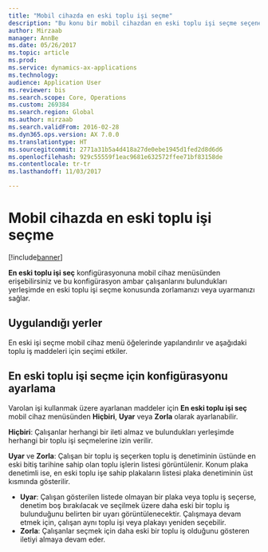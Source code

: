 ```yaml
---
title: "Mobil cihazda en eski toplu işi seçme"
description: "Bu konu bir mobil cihazdan en eski toplu işi seçme seçeneklerinin nasıl ayarlanacağını ve uygulanacağını açıklamaktadır."
author: Mirzaab
manager: AnnBe
ms.date: 05/26/2017
ms.topic: article
ms.prod: 
ms.service: dynamics-ax-applications
ms.technology: 
audience: Application User
ms.reviewer: bis
ms.search.scope: Core, Operations
ms.custom: 269384
ms.search.region: Global
ms.author: mirzaab
ms.search.validFrom: 2016-02-28
ms.dyn365.ops.version: AX 7.0.0
ms.translationtype: HT
ms.sourcegitcommit: 2771a31b5a4d418a27de0ebe1945d1fed2d8d6d6
ms.openlocfilehash: 929c55559f1eac9681e632572ffee71bf83158de
ms.contentlocale: tr-tr
ms.lasthandoff: 11/03/2017

---
```


# <a name="pick-oldest-batch-on-a-mobile-device"></a>Mobil cihazda en eski toplu işi seçme

[!include[banner](../includes/banner.md)]

**En eski toplu işi seç** konfigürasyonuna mobil cihaz menüsünden erişebilirsiniz ve bu konfigürasyon ambar çalışanlarını bulundukları yerleşimde en eski toplu işi seçme konusunda zorlamanızı veya uyarmanızı sağlar.  

## <a name="where-it-applies"></a>Uygulandığı yerler
En eski işi seçme mobil cihaz menü öğelerinde yapılandırılır ve aşağıdaki toplu iş maddeleri için seçimi etkiler.

## <a name="how-to-set-up-the-configuration-for-pick-oldest-batch"></a>En eski toplu işi seçme için konfigürasyonu ayarlama 
Varolan işi kullanmak üzere ayarlanan maddeler için **En eski toplu işi seç** mobil cihaz menüsünden **Hiçbiri**, **Uyar** veya **Zorla** olarak ayarlanabilir.

**Hiçbiri**: Çalışanlar herhangi bir ileti almaz ve bulundukları yerleşimde herhangi bir toplu işi seçmelerine izin verilir.

**Uyar** ve **Zorla**: Çalışan bir toplu iş seçerken toplu iş denetiminin üstünde en eski bitiş tarihine sahip olan toplu işlerin listesi görüntülenir. Konum plaka denetimli ise, en eski toplu işe sahip plakaların listesi plaka denetiminin üst kısmında gösterilir. 
-   **Uyar**: Çalışan gösterilen listede olmayan bir plaka veya toplu iş seçerse, denetim boş bırakılacak ve seçilmek üzere daha eski bir toplu iş bulunduğunu belirten bir uyarı görüntülenecektir. Çalışmaya devam etmek için, çalışan aynı toplu işi veya plakayı yeniden seçebilir.  
-   **Zorla**: Çalışanlar seçmek için daha eski bir toplu iş olduğunu gösteren iletiyi almaya devam eder.

